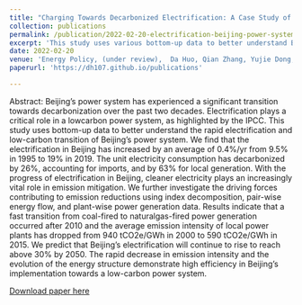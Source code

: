 ```yaml
---
title: "Charging Towards Decarbonized Electrification: A Case Study of Beijing’s Power System"
collection: publications
permalink: /publication/2022-02-20-electrification-beijing-power-system 
excerpt: 'This study uses various bottom-up data to better understand Beijing’s rapid electrification and the implications for carbon neutrality in the power sector. We highlight a twofold transition in Beijing’s power system: 1) transition from primary energy to secondary energy with doubled electrification from 1995 to 2019; 2) transition from coal-fired power plants to natural-gasfired power plants and renewables. We also quantified the contributions of different driving forces to emission changes from 1995 to 2019 to reveal the implications of Beijing’s electrification.'
date: 2022-02-20
venue: 'Energy Policy, (under review),  Da Huo, Qian Zhang, Yujie Dong, Christopher Kennedy, Chao Zhang'
paperurl: 'https://dh107.github.io/publications'

---
```

Abstract: Beijing’s power system has experienced a significant transition towards decarbonization over the past two decades. Electrification plays a critical role in a lowcarbon power system, as highlighted by the IPCC. This study uses bottom-up data to better understand the rapid electrification and low-carbon transition of Beijing’s power system. We find that the electrification in Beijing has increased by an average of 0.4%/yr from 9.5% in 1995 to 19% in 2019. The unit electricity consumption has decarbonized by 26%, accounting for imports, and by 63% for local generation. With the progress of electrification in Beijing, cleaner electricity plays an increasingly vital role in emission mitigation. We further investigate the driving forces contributing to emission reductions using index decomposition, pair-wise energy flow, and plant-wise power generation data. Results indicate that a fast transition from coal-fired to naturalgas-fired power generation occurred after 2010 and the average emission intensity of
local power plants has dropped from 940 tCO2e/GWh in 2000 to 590 tCO2e/GWh in 2015. We predict that Beijing’s electrification will continue to rise to reach above 30% by 2050. The rapid decrease in emission intensity and the evolution of the energy structure demonstrate high efficiency in Beijing’s implementation towards a low-carbon power system.

[Download paper here](https://dh107.github.io/publications)
